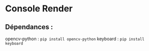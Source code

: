 # Console Render

## Dépendances :

opencv-python : `pip install opencv-python`
keyboard : `pip install keyboard`